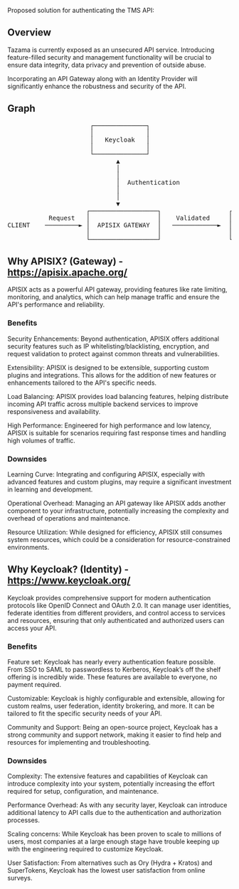 <!-- SPDX-License-Identifier: Apache-2.0 -->

Proposed solution for authenticating the TMS API:

## Overview

Tazama is currently exposed as an unsecured API service. Introducing feature-filled security and management functionality 
will be crucial to ensure data integrity, data privacy and prevention of outside abuse.

Incorporating an API Gateway along with an Identity Provider will significantly enhance the robustness and
security of the API.

## Graph

<pre>
                      ┌──────────────┐
                      │              │
                      │   Keycloak   │
                      │              │
                      └──────────────┘
                             ▲
                             │
                             │
                             │  Authentication
                             │
                             │
                             ▼
                     ┌──────────────────┐                  ┌─────────────────┐
           Request   │                  │    Validated     │                 │
CLIENT    ─────────► │  APISIX GATEWAY  │   ────────────►  │  TAZAMA API     │
                     │                  │                  │                 │
                     └──────────────────┘                  └─────────────────┘
</pre>

## Why APISIX? (Gateway) - https://apisix.apache.org/

APISIX acts as a powerful API gateway, providing features like rate limiting, monitoring, and analytics, which can help manage traffic and ensure the API's performance and reliability.

### Benefits

Security Enhancements: Beyond authentication, APISIX offers additional security features such as IP whitelisting/blacklisting, encryption, and request validation to protect against common threats and vulnerabilities.

Extensibility: APISIX is designed to be extensible, supporting custom plugins and integrations. This allows for the addition of new features or enhancements tailored to the API's specific needs.

Load Balancing: APISIX provides load balancing features, helping distribute incoming API traffic across multiple backend services to improve responsiveness and availability.

High Performance: Engineered for high performance and low latency, APISIX is suitable for scenarios requiring fast response times and handling high volumes of traffic.

### Downsides

Learning Curve: Integrating and configuring APISIX, especially with advanced features and custom plugins, may require a significant investment in learning and development.

Operational Overhead: Managing an API gateway like APISIX adds another component to your infrastructure, potentially increasing the complexity and overhead of operations and maintenance.

Resource Utilization: While designed for efficiency, APISIX still consumes system resources, which could be a consideration for resource-constrained environments.

## Why Keycloak? (Identity) - https://www.keycloak.org/

Keycloak provides comprehensive support for modern authentication protocols like OpenID Connect and OAuth 2.0. It can manage user identities, federate identities from different providers, and control access to services and resources, ensuring that only authenticated and authorized users can access your API.

### Benefits

Feature set: Keycloak has nearly every authentication feature possible. From SSO to SAML to passwordless to Kerberos, Keycloak’s off the shelf offering is incredibly wide. These features are available to everyone, no payment required.

Customizable: Keycloak is highly configurable and extensible, allowing for custom realms, user federation, identity brokering, and more. It can be tailored to fit the specific security needs of your API.

Community and Support: Being an open-source project, Keycloak has a strong community and support network, making it easier to find help and resources for implementing and troubleshooting.

### Downsides

Complexity: The extensive features and capabilities of Keycloak can introduce complexity into your system, potentially increasing the effort required for setup, configuration, and maintenance.

Performance Overhead: As with any security layer, Keycloak can introduce additional latency to API calls due to the authentication and authorization processes.

Scaling concerns: While Keycloak has been proven to scale to millions of users, most companies at a large enough stage have trouble keeping up with the engineering required to customize Keycloak.

User Satisfaction: From alternatives such as Ory (Hydra + Kratos) and SuperTokens, Keycloak has the lowest user satisfaction from online surveys.
